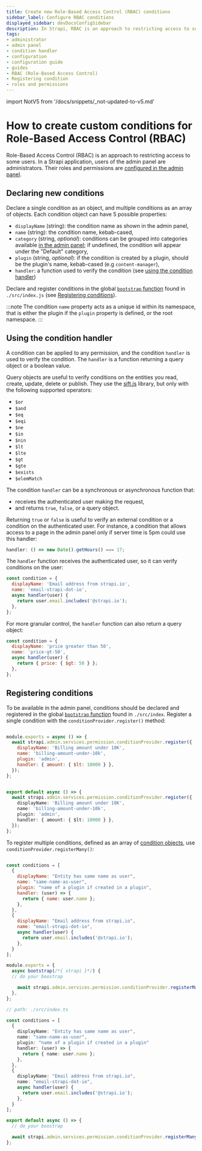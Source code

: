 ```yaml
---
title: Create new Role-Based Access Control (RBAC) conditions
sidebar_label: Configure RBAC conditions
displayed_sidebar: devDocsConfigSidebar
description: In Strapi, RBAC is an approach to restricting access to some features of the admin panel to some users. The Community Edition of Strapi offers 3 default roles.
tags:
- administrator
- admin panel
- condition handler
- configuration
- configuration guide
- guides
- RBAC (Role-Based Access Control)
- Registering condition
- roles and permissions
---
```


import NotV5 from '/docs/snippets/_not-updated-to-v5.md'

# How to create custom conditions for Role-Based Access Control (RBAC)

<NotV5 />

Role-Based Access Control (RBAC) is an approach to restricting access to some users. In a Strapi application, users of the admin panel are administrators. Their roles and permissions are [configured in the admin panel](/user-docs/users-roles-permissions/configuring-administrator-roles).

## Declaring new conditions

Declare a single condition as an object, and multiple conditions as an array of objects. Each condition object can have 5 possible properties:

- `displayName` (string): the condition name as shown in the admin panel,
- `name` (string): the condition name, kebab-cased,
- `category` (string, _optional_): conditions can be grouped into categories available [in the admin panel](/user-docs/users-roles-permissions/configuring-administrator-roles#setting-custom-conditions-for-permissions); if undefined, the condition will appear under the "Default" category,
- `plugin` (string, _optional_): if the condition is created by a plugin, should be the plugin's name, kebab-cased (e.g `content-manager`),
- `handler`: a function used to verify the condition (see [using the condition handler](#using-the-condition-handler))

Declare and register conditions in the global [`bootstrap` function](/dev-docs/configurations/functions#bootstrap) found in `./src/index.js` (see [Registering conditions](#registering-conditions)).

:::note
The condition `name` property acts as a unique id within its namespace, that is either the plugin if the `plugin` property is defined, or the root namespace.
:::

## Using the condition handler

A condition can be applied to any permission, and the condition `handler` is used to verify the condition. The `handler` is a function returning a query object or a boolean value.

Query objects are useful to verify conditions on the entities you read, create, update, delete or publish. They use the [sift.js](https://github.com/crcn/sift.js) library, but only with the following supported operators:

- `$or`
- `$and`
- `$eq`
- `$eqi`
- `$ne`
- `$in`
- `$nin`
- `$lt`
- `$lte`
- `$gt`
- `$gte`
- `$exists`
- `$elemMatch`

The condition `handler` can be a synchronous or asynchronous function that:

- receives the authenticated user making the request,
- and returns `true`, `false`, or a query object.

Returning `true` or `false` is useful to verify an external condition or a condition on the authenticated user.
For instance, a condition that allows access to a page in the admin panel only if server time is 5pm could use this handler:

```js
handler: () => new Date().getHours() === 17;
```

The `handler` function receives the authenticated user, so it can verify conditions on the user:

```js
const condition = {
  displayName: 'Email address from strapi.io',
  name: 'email-strapi-dot-io',
  async handler(user) {
    return user.email.includes('@strapi.io');
  },
};
```

For more granular control, the `handler` function can also return a query object:

```js
const condition = {
  displayName: 'price greater than 50',
  name: 'price-gt-50',
  async handler(user) {
    return { price: { $gt: 50 } };
  },
};
```

## Registering conditions

To be available in the admin panel, conditions should be declared and registered in the global [`bootstrap` function](/dev-docs/configurations/functions#bootstrap) found in `./src/index`. Register a single condition with the `conditionProvider.register()` method:

<Tabs groupId="js-ts">

<TabItem value="javascript" label="JavaScript">

```js title="./src/index.js"

module.exports = async () => {
  await strapi.admin.services.permission.conditionProvider.register({
    displayName: 'Billing amount under 10K',
    name: 'billing-amount-under-10k',
    plugin: 'admin',
    handler: { amount: { $lt: 10000 } },
  });
};
```

</TabItem>

<TabItem value="typescript" label="TypeScript">

```ts title="./src/index.ts"

export default async () => {
  await strapi.admin.services.permission.conditionProvider.register({
    displayName: 'Billing amount under 10K',
    name: 'billing-amount-under-10k',
    plugin: 'admin',
    handler: { amount: { $lt: 10000 } },
  });
};
```

</TabItem>

</Tabs>

To register multiple conditions, defined as an array of [condition objects](#declaring-new-conditions), use `conditionProvider.registerMany()`:

<Tabs groupId="js-ts">

<TabItem value="javascript" label="JavaScript">

```js title="./src/index.js"

const conditions = [
  {
    displayName: "Entity has same name as user",
    name: "same-name-as-user",
    plugin: "name of a plugin if created in a plugin",
    handler: (user) => {
      return { name: user.name };
    },
  },
  {
    displayName: "Email address from strapi.io",
    name: "email-strapi-dot-io",
    async handler(user) {
      return user.email.includes('@strapi.io');
    },
  }
];

module.exports = {
  async bootstrap(/*{ strapi }*/) {
  // do your boostrap

    await strapi.admin.services.permission.conditionProvider.registerMany(conditions);
  },
};
```

</TabItem>

<TabItem value="typescript" label="TypeScript">

```ts
// path: ./src/index.ts

const conditions = [
  {
    displayName: "Entity has same name as user",
    name: "same-name-as-user",
    plugin: "name of a plugin if created in a plugin"
    handler: (user) => {
      return { name: user.name };
    },
  },
  {
    displayName: "Email address from strapi.io",
    name: "email-strapi-dot-io",
    async handler(user) {
      return user.email.includes('@strapi.io');
    },
  }
];

export default async () => {
  // do your boostrap

  await strapi.admin.services.permission.conditionProvider.registerMany(conditions);
};
```

</TabItem>

</Tabs>
